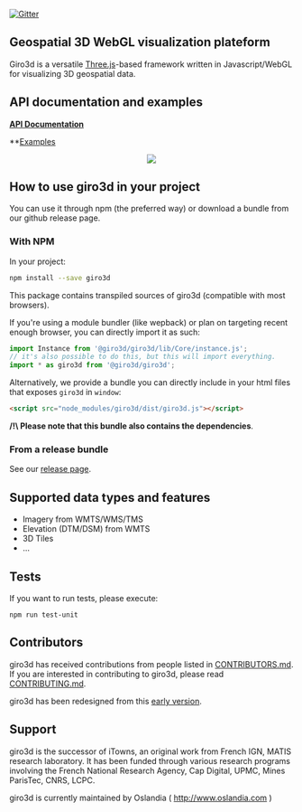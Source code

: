 [![Gitter](https://badges.gitter.im/_giro3d/community.svg)](https://gitter.im/_giro3d/community?utm_source=badge&utm_medium=badge&utm_campaign=pr-badge)

## Geospatial 3D WebGL visualization plateform

Giro3d is a versatile [Three.js](https://threejs.org/)-based framework written in Javascript/WebGL for visualizing 3D geospatial data.

## API documentation and examples

**[API Documentation](http://giro3d.org/apidoc/index.html)**

**[Examples](http://giro3d.org/examples/index.html)


<p align="center">
<a href="http://www.giro3d-project.org/giro3d/examples/index.html"><img src="http://www.giro3d-project.org/images/montage.jpg" /></a>
</p>

## How to use giro3d in your project

You can use it through npm (the preferred way) or download a bundle from our github release page.

### With NPM

In your project:

```bash
npm install --save giro3d
```
This package contains transpiled sources of giro3d (compatible with most browsers).

If you're using a module bundler (like wepback) or plan on targeting recent enough browser, you can
directly import it as such:

```js
import Instance from '@giro3d/giro3d/lib/Core/instance.js';
// it's also possible to do this, but this will import everything.
import * as giro3d from '@giro3d/giro3d';
```

Alternatively, we provide a bundle you can directly include in your html files that exposes `giro3d` in  `window`:
```html
<script src="node_modules/giro3d/dist/giro3d.js"></script>
```

**/!\ Please note that this bundle also contains the dependencies**.

### From a release bundle

See our [release page](https://gitlab.com/giro3d/giro3d/-/releases).


## Supported data types and features

- Imagery from WMTS/WMS/TMS
- Elevation (DTM/DSM) from WMTS
- 3D Tiles
- ...

## Tests

If you want to run tests, please execute:

```
npm run test-unit
```

## Contributors

giro3d has received contributions from people listed in [CONTRIBUTORS.md](CONTRIBUTORS.md).
If you are interested in contributing to giro3d, please read [CONTRIBUTING.md](CONTRIBUTING.md).

giro3d has been redesigned from this [early version](https://github.com/giro3d/giro3d-legacy).

## Support

giro3d is the successor of iTowns, an original work from French IGN, MATIS research laboratory.
It has been funded through various research programs involving the French National Research Agency, Cap Digital, UPMC, Mines ParisTec, CNRS, LCPC.

giro3d is currently maintained by Oslandia ( http://www.oslandia.com )



